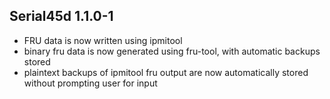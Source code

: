 ## Serial45d 1.1.0-1

* FRU data is now written using ipmitool
* binary fru data is now generated using fru-tool, with automatic backups stored
* plaintext backups of ipmitool fru output are now automatically stored without prompting user for input